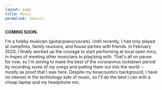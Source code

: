 ```yaml
---
layout: page
title: Music
permalink: /music/
---
```


**COMING SOON.**

I'm a hobby musician (guitar/piano/vocals). Until recently, I had only played at campfires, family reunions, and house parties with friends. In February 2020, I finally worked up the courage to start performing at local open mics, in hopes of meeting other musicians to play/sing with. That's all on pause for now, so I'm aiming to make the best of the coronavirus lockdown period by recording some of my songs and putting them out into the world -- mostly as proof that I was here. Despite my bioacoustics background, I have no interest in the technology side of music, so I'll do the best I can with a cheap laptop and my headphone mic. 